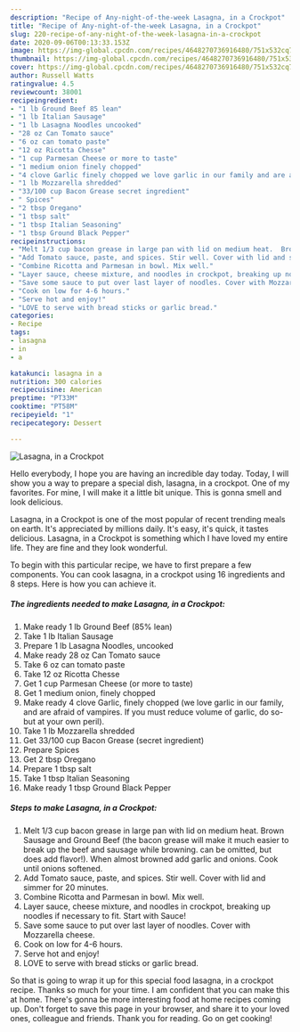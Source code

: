 ```yaml
---
description: "Recipe of Any-night-of-the-week Lasagna, in a Crockpot"
title: "Recipe of Any-night-of-the-week Lasagna, in a Crockpot"
slug: 220-recipe-of-any-night-of-the-week-lasagna-in-a-crockpot
date: 2020-09-06T00:13:33.153Z
image: https://img-global.cpcdn.com/recipes/4648270736916480/751x532cq70/lasagna-in-a-crockpot-recipe-main-photo.jpg
thumbnail: https://img-global.cpcdn.com/recipes/4648270736916480/751x532cq70/lasagna-in-a-crockpot-recipe-main-photo.jpg
cover: https://img-global.cpcdn.com/recipes/4648270736916480/751x532cq70/lasagna-in-a-crockpot-recipe-main-photo.jpg
author: Russell Watts
ratingvalue: 4.5
reviewcount: 38001
recipeingredient:
- "1 lb Ground Beef 85 lean"
- "1 lb Italian Sausage"
- "1 lb Lasagna Noodles uncooked"
- "28 oz Can Tomato sauce"
- "6 oz can tomato paste"
- "12 oz Ricotta Chesse"
- "1 cup Parmesan Cheese or more to taste"
- "1 medium onion finely chopped"
- "4 clove Garlic finely chopped we love garlic in our family and are afraid of vampires If you must reduce volume of garlic do sobut at your own peril"
- "1 lb Mozzarella shredded"
- "33/100 cup Bacon Grease secret ingredient"
- " Spices"
- "2 tbsp Oregano"
- "1 tbsp salt"
- "1 tbsp Italian Seasoning"
- "1 tbsp Ground Black Pepper"
recipeinstructions:
- "Melt 1/3 cup bacon grease in large pan with lid on medium heat.  Brown Sausage and Ground Beef (the bacon grease will make it much easier to break up the beef and sausage while browning. can be omitted, but does add flavor!).  When almost browned add garlic and onions.  Cook until onions softened."
- "Add Tomato sauce, paste, and spices. Stir well. Cover with lid and simmer for 20 minutes."
- "Combine Ricotta and Parmesan in bowl. Mix well."
- "Layer sauce, cheese mixture, and noodles in crockpot, breaking up noodles if necessary to fit.  Start with Sauce!"
- "Save some sauce to put over last layer of noodles. Cover with Mozzarella cheese."
- "Cook on low for 4-6 hours."
- "Serve hot and enjoy!"
- "LOVE to serve with bread sticks or garlic bread."
categories:
- Recipe
tags:
- lasagna
- in
- a

katakunci: lasagna in a 
nutrition: 300 calories
recipecuisine: American
preptime: "PT33M"
cooktime: "PT58M"
recipeyield: "1"
recipecategory: Dessert

---
```



![Lasagna, in a Crockpot](https://img-global.cpcdn.com/recipes/4648270736916480/751x532cq70/lasagna-in-a-crockpot-recipe-main-photo.jpg)

Hello everybody, I hope you are having an incredible day today. Today, I will show you a way to prepare a special dish, lasagna, in a crockpot. One of my favorites. For mine, I will make it a little bit unique. This is gonna smell and look delicious.



Lasagna, in a Crockpot is one of the most popular of recent trending meals on earth. It's appreciated by millions daily. It's easy, it's quick, it tastes delicious. Lasagna, in a Crockpot is something which I have loved my entire life. They are fine and they look wonderful.


To begin with this particular recipe, we have to first prepare a few components. You can cook lasagna, in a crockpot using 16 ingredients and 8 steps. Here is how you can achieve it.

<!--inarticleads1-->

##### The ingredients needed to make Lasagna, in a Crockpot:

1. Make ready 1 lb Ground Beef (85% lean)
1. Take 1 lb Italian Sausage
1. Prepare 1 lb Lasagna Noodles, uncooked
1. Make ready 28 oz Can Tomato sauce
1. Take 6 oz can tomato paste
1. Take 12 oz Ricotta Chesse
1. Get 1 cup Parmesan Cheese (or more to taste)
1. Get 1 medium onion, finely chopped
1. Make ready 4 clove Garlic, finely chopped (we love garlic in our family, and are afraid of vampires. If you must reduce volume of garlic, do so-but at your own peril).
1. Take 1 lb Mozzarella shredded
1. Get 33/100 cup Bacon Grease (secret ingredient)
1. Prepare  Spices
1. Get 2 tbsp Oregano
1. Prepare 1 tbsp salt
1. Take 1 tbsp Italian Seasoning
1. Make ready 1 tbsp Ground Black Pepper




<!--inarticleads2-->

##### Steps to make Lasagna, in a Crockpot:

1. Melt 1/3 cup bacon grease in large pan with lid on medium heat.  Brown Sausage and Ground Beef (the bacon grease will make it much easier to break up the beef and sausage while browning. can be omitted, but does add flavor!).  When almost browned add garlic and onions.  Cook until onions softened.
1. Add Tomato sauce, paste, and spices. Stir well. Cover with lid and simmer for 20 minutes.
1. Combine Ricotta and Parmesan in bowl. Mix well.
1. Layer sauce, cheese mixture, and noodles in crockpot, breaking up noodles if necessary to fit.  Start with Sauce!
1. Save some sauce to put over last layer of noodles. Cover with Mozzarella cheese.
1. Cook on low for 4-6 hours.
1. Serve hot and enjoy!
1. LOVE to serve with bread sticks or garlic bread.




So that is going to wrap it up for this special food lasagna, in a crockpot recipe. Thanks so much for your time. I am confident that you can make this at home. There's gonna be more interesting food at home recipes coming up. Don't forget to save this page in your browser, and share it to your loved ones, colleague and friends. Thank you for reading. Go on get cooking!
